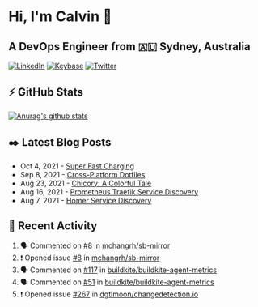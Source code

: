 # Hi, I'm Calvin 🍭
## A DevOps Engineer from 🇦🇺 Sydney, Australia</h3>

[![LinkedIn](https://img.shields.io/badge/-c–bui-0077B5?style=flat-square&labelColor=0077B5&logo=LinkedIn&logoColor=white)](https://www.linkedin.com/in/c-bui/)
[![Keybase](https://img.shields.io/badge/-calvinbui-ff6f21?style=flat-square&labelColor=ff6f21&logo=Keybase&logoColor=white)](https://keybase.io/calvinbui)
[![Twitter](https://img.shields.io/badge/-ASAPCalvin-1DA1F2?style=flat-square&labelColor=1DA1F2&logo=Twitter&logoColor=white)](https://twitter.com/ASAPCalvin)

<!-- https://github.com/rishavanand/github-profilinator -->
## ⚡ GitHub Stats
[![Anurag's github stats](https://github-readme-stats.vercel.app/api?username=calvinbui&count_private=true&hide_title=true)](https://github.com/anuraghazra/github-readme-stats)

<!-- https://github.com/gautamkrishnar/blog-post-workflow -->
## ✒️ Latest Blog Posts

<!-- BLOG-POST-LIST:START -->
- Oct 4, 2021 - [Super Fast Charging](https://calvin.me/super-fast-charging)
- Sep 8, 2021 - [Cross-Platform Dotfiles](https://calvin.me/cross-platform-dotfiles)
- Aug 23, 2021 - [Chicory: A Colorful Tale](https://calvin.me/chicory)
- Aug 16, 2021 - [Prometheus Traefik Service Discovery](https://calvin.me/prometheus-traefik-service-discovery)
- Aug 7, 2021 - [Homer Service Discovery](https://calvin.me/homer-service-discovery)

<!-- BLOG-POST-LIST:END -->

## 🏃‍ Recent Activity

<!--START_SECTION:activity-->
1. 🗣 Commented on [#8](https://github.com/mchangrh/sb-mirror/issues/8) in [mchangrh/sb-mirror](https://github.com/mchangrh/sb-mirror)
2. ❗️ Opened issue [#8](https://github.com/mchangrh/sb-mirror/issues/8) in [mchangrh/sb-mirror](https://github.com/mchangrh/sb-mirror)
3. 🗣 Commented on [#117](https://github.com/buildkite/buildkite-agent-metrics/issues/117) in [buildkite/buildkite-agent-metrics](https://github.com/buildkite/buildkite-agent-metrics)
4. 🗣 Commented on [#51](https://github.com/buildkite/buildkite-agent-metrics/issues/51) in [buildkite/buildkite-agent-metrics](https://github.com/buildkite/buildkite-agent-metrics)
5. ❗️ Opened issue [#267](https://github.com/dgtlmoon/changedetection.io/issues/267) in [dgtlmoon/changedetection.io](https://github.com/dgtlmoon/changedetection.io)
<!--END_SECTION:activity-->
